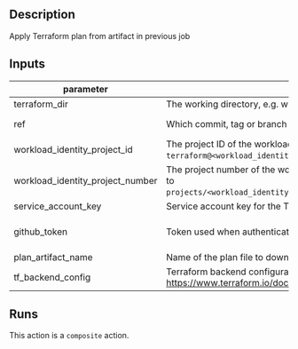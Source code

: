 ## Description

Apply Terraform plan from artifact in previous job

## Inputs

| parameter | description | required | default |
| - | - | - | - |
| terraform_dir | The working directory, e.g. where the Terraform files are located. | `true` |  |
| ref | Which commit, tag or branch to plan terraform from. Defaults to same as workflow is run from if empty. | `false` | ${{ github.sha }} |
| workload_identity_project_id | The project ID of the workload identity project to use with `gcloud`. Will be used to set the `terraform@<workload_identity_project_id>.iam.gserviceaccount.com` service account. | `false` |  |
| workload_identity_project_number | The project number of the workload identity project to use with `gcloud`. Will be used to set workload identity provider to `projects/<workload_identity_project_number>/locations/global/workloadIdentityPools/default/providers/github`. | `false` |  |
| service_account_key | Service account key for the Terraform service account. Use either this or Workload Identity Federation. | `false` |  |
| github_token | Token used when authenticating with GitHub. Defaults to `github.token`. | `false` | ${{ github.token }} |
| plan_artifact_name | Name of the plan file to download from GitHub artifacts. Defaults to "terraform.plan". | `false` | terraform.plan |
| tf_backend_config | Terraform backend configuration to use. See https://www.terraform.io/docs/language/settings/backends/configuration.html#partial-configuration. | `false` |  |


## Runs

This action is a `composite` action.


